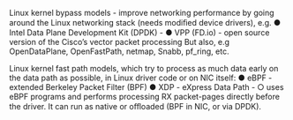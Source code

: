 Linux kernel bypass models - improve networking performance by going around the Linux networking stack (needs modiﬁed device drivers), e.g.
● Intel Data Plane Development Kit (DPDK) -
● VPP (FD.io) - open source version of the Cisco’s vector packet processing But also, e.g OpenDataPlane, OpenFastPath, netmap, Snabb, pf_ring, etc.

Linux kernel fast path models, which try to process as much data early on the data path as possible, in Linux driver code or on NIC itself:
● eBPF - extended Berkeley Packet Filter (BPF)
● XDP - eXpress Data Path -
    ○ uses eBPF programs and performs processing RX packet-pages directly before the driver. It can run as native or oﬄoaded (BPF in NIC, or via DPDK).